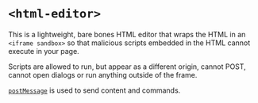 # `<html-editor>`

This is a lightweight, bare bones HTML editor that wraps the HTML in an `<iframe sandbox>` so that malicious scripts embedded in the HTML cannot execute in your page.

Scripts are allowed to run, but appear as a different origin, cannot POST, cannot open dialogs or run anything outside of the frame.

[`postMessage`](https://developer.mozilla.org/en-US/docs/Web/API/Window/postMessage) is used to send content and commands.